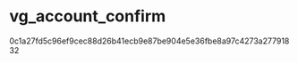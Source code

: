 vg_account_confirm
==================
0c1a27fd5c96ef9cec88d26b41ecb9e87be904e5e36fbe8a97c4273a27791832

